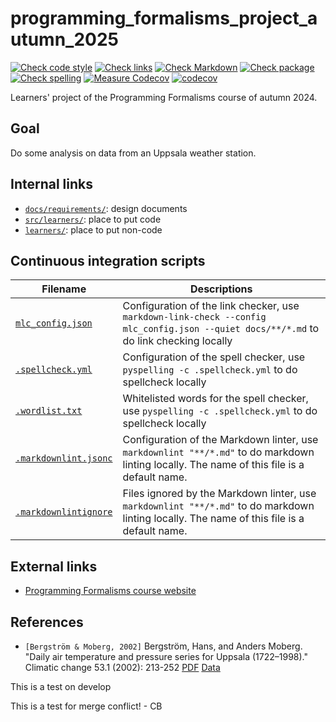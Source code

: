 # programming_formalisms_project_autumn_2025

<!-- markdownlint-disable MD013 --><!-- Badges cannot be split up over lines, hence will break 80 characters per line -->

[![Check code style](https://github.com/programming-formalisms/programming_formalisms_project_autumn_2025/actions/workflows/check_code_style.yaml/badge.svg?branch=main)](https://github.com/programming-formalisms/programming_formalisms_project_autumn_2025/actions/workflows/check_code_style.yaml)
[![Check links](https://github.com/programming-formalisms/programming_formalisms_project_autumn_2025/actions/workflows/check_links.yaml/badge.svg)](https://github.com/programming-formalisms/programming_formalisms_project_autumn_2025/actions/workflows/check_links.yaml)
[![Check Markdown](https://github.com/programming-formalisms/programming_formalisms_project_autumn_2025/actions/workflows/check_markdown.yaml/badge.svg)](https://github.com/programming-formalisms/programming_formalisms_project_autumn_2025/actions/workflows/check_markdown.yaml)
[![Check package](https://github.com/programming-formalisms/programming_formalisms_project_autumn_2025/actions/workflows/check_package.yaml/badge.svg)](https://github.com/programming-formalisms/programming_formalisms_project_autumn_2025/actions/workflows/check_package.yaml)
[![Check spelling](https://github.com/programming-formalisms/programming_formalisms_project_autumn_2025/actions/workflows/check_spelling.yaml/badge.svg)](https://github.com/programming-formalisms/programming_formalisms_project_autumn_2025/actions/workflows/check_spelling.yaml)
[![Measure Codecov](https://github.com/programming-formalisms/programming_formalisms_project_autumn_2025/actions/workflows/measure_code_coverage.yml/badge.svg)](https://github.com/programming-formalisms/programming_formalisms_project_autumn_2025/actions/workflows/measure_code_coverage.yml)
[![codecov](https://codecov.io/github/programming-formalisms/programming_formalisms_project_autumn_2025/graph/badge.svg?token=KbSwhVmhn6)](https://codecov.io/github/programming-formalisms/programming_formalisms_project_autumn_2025)

<!-- markdownlint-enable MD013 -->

Learners' project of the Programming Formalisms course of autumn 2024.

## Goal

Do some analysis on data from an Uppsala weather station.

## Internal links

- [`docs/requirements/`](docs/requirements.md): design documents
- [`src/learners/`](src/learners/README.md): place to put code
- [`learners/`](learners/README.md): place to put non-code

## Continuous integration scripts

<!-- markdownlint-disable MD013 --><!-- Tables cannot be split up over lines, hence will break 80 characters per line -->

Filename                                    |Descriptions
--------------------------------------------|--------------------------------------------------------------------------------------------------------------------------------------
[`mlc_config.json`](mlc_config.json)        |Configuration of the link checker, use `markdown-link-check --config mlc_config.json --quiet docs/**/*.md` to do link checking locally
[`.spellcheck.yml`](.spellcheck.yml)        |Configuration of the spell checker, use `pyspelling -c .spellcheck.yml` to do spellcheck locally
[`.wordlist.txt`](.wordlist.txt)            |Whitelisted words for the spell checker, use `pyspelling -c .spellcheck.yml` to do spellcheck locally
[`.markdownlint.jsonc`](.markdownlint.jsonc)|Configuration of the Markdown linter, use `markdownlint "**/*.md"` to do markdown linting locally. The name of this file is a default name.
[`.markdownlintignore`](.markdownlintignore)|Files ignored by the Markdown linter, use `markdownlint "**/*.md"` to do markdown linting locally. The name of this file is a default name.

<!-- markdownlint-enable MD013 -->

## External links

- [Programming Formalisms course website](https://uppmax.github.io/programming_formalisms/)

## References

- `[Bergström & Moberg, 2002]` Bergström, Hans, and Anders Moberg.
  "Daily air temperature and pressure series for Uppsala (1722–1998)."
  Climatic change 53.1 (2002): 213-252
  [PDF](https://www.smhi.se/download/18.6ae791dc18fc9e7539e1121c/1717658901728/Bergstr%C3%B6m_Moberg_Uppsala.pdf)
  [Data](https://www.smhi.se/download/18.53cdce23194f389da053a4e/1740398333056/uppsala_tm_1722-2022.zip)

This is a test on develop


This is a test for merge conflict! - CB